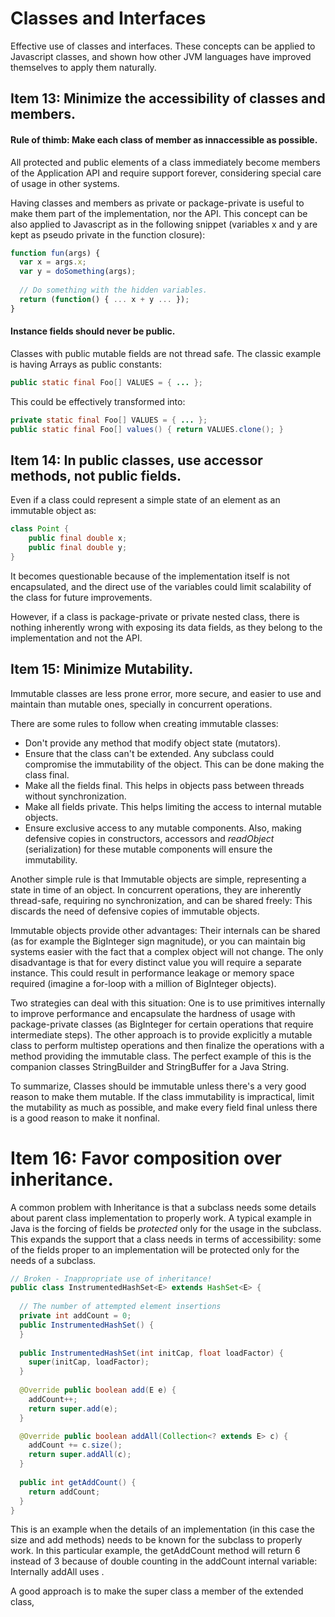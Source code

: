 # Classes and Interfaces

Effective use of classes and interfaces. 
These concepts can be applied to Javascript classes, and shown how other JVM languages
have improved themselves to apply them naturally.

## Item 13: Minimize the accessibility of classes and members.

#### Rule of thimb: Make each class of member as innaccessible as possible.

All protected and public elements of a class immediately become members of the Application 
API and require support forever, considering special care of usage in other systems.

Having classes and members as private or package-private is useful to make them part of
the implementation, nor the API. This concept can be also applied to Javascript as in the 
following snippet (variables x and y are kept as pseudo private in the function closure):

```javascript
function fun(args) {
  var x = args.x;
  var y = doSomething(args);
 
  // Do something with the hidden variables.
  return (function() { ... x + y ... });
}
```

#### Instance fields should never be public.

Classes with public mutable fields are not thread safe. The classic example is having
Arrays as public constants:

```java
public static final Foo[] VALUES = { ... };
```

This could be effectively transformed into:

```java
private static final Foo[] VALUES = { ... };
public static final Foo[] values() { return VALUES.clone(); }
```

## Item 14: In public classes, use accessor methods, not public fields.

Even if a class could represent a simple state of an element as an immutable object as:

```java
class Point {
    public final double x;
    public final double y;
}
```

It becomes questionable because of the implementation itself is not encapsulated, and
the direct use of the variables could limit scalability of the class for future
improvements.

However, if a class is package-private or private nested class, there is nothing inherently
wrong with exposing its data fields, as they belong to the implementation and not the API.

## Item 15: Minimize Mutability.

Immutable classes are less prone error, more secure, and easier to use and maintain than
mutable ones, specially in concurrent operations.

There are some rules to follow when creating immutable classes:

* Don't provide any method that modify object state (mutators).
* Ensure that the class can't be extended. Any subclass could compromise the immutability
of the object. This can be done making the class final.
* Make all the fields final. This helps in objects pass between threads without
synchronization.
* Make all fields private. This helps limiting the access to internal mutable objects.
* Ensure exclusive access to any mutable components. Also, making defensive copies in
constructors, accessors and _readObject_ (serialization) for these mutable components 
will ensure the immutability.

Another simple rule is that Immutable objects are simple, representing a state in time of
an object. In concurrent operations, they are inherently thread-safe, requiring no 
synchronization, and can be shared freely: This discards the need of defensive copies of
immutable objects.

Immutable objects provide other advantages: Their internals can be shared (as for example
the BigInteger sign magnitude), or you can maintain big systems easier with the fact that
a complex object will not change. The only disadvantage is that for every distinct value
you will require a separate instance. This could result in performance leakage or memory
space required (imagine a for-loop with a million of BigInteger objects).

Two strategies can deal with this situation: One is to use primitives internally to improve
performance and encapsulate the hardness of usage with package-private classes (as 
BigInteger for certain operations that require intermediate steps). The other approach is
to provide explicitly a mutable class to perform multistep operations and then finalize
the operations with a method providing the immutable class. The perfect example of this
is the companion classes StringBuilder and StringBuffer for a Java String.

To summarize, Classes should be immutable unless there's a very good reason to make them
mutable. If the class immutability is impractical, limit the mutability as much as possible,
and make every field final unless there is a good reason to make it nonfinal.

# Item 16: Favor composition over inheritance.

A common problem with Inheritance is that a subclass needs some details about parent
class implementation to properly work. A typical example in Java is the forcing of fields
be _protected_ only for the usage in the subclass. This expands the support that a class
needs in terms of accessibility: some of the fields proper to an implementation will be
protected only for the needs of a subclass.

```java
// Broken - Inappropriate use of inheritance!
public class InstrumentedHashSet<E> extends HashSet<E> {
  
  // The number of attempted element insertions
  private int addCount = 0;
  public InstrumentedHashSet() {
  }
  
  public InstrumentedHashSet(int initCap, float loadFactor) {
    super(initCap, loadFactor);
  }
  
  @Override public boolean add(E e) {
    addCount++;
    return super.add(e);
  }

  @Override public boolean addAll(Collection<? extends E> c) {
    addCount += c.size();
    return super.addAll(c);
  }
  
  public int getAddCount() {
    return addCount;
  }
}
```

This is an example when the details of an implementation (in this case the size and add
methods) needs to be known for the subclass to properly work. In this particular example,
the getAddCount method will return 6 instead of 3 because of double counting in the 
addCount internal variable: Internally addAll uses .

A good approach is to make the super class a member of the extended class, 


